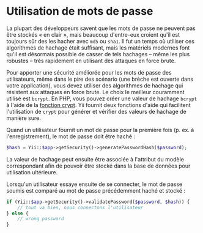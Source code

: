 Utilisation de mots de passe
============================

La plupart des développeurs savent que les mots de passe ne peuvent pas être stockés « en clair », mais beaucoup d'entre-eux croient qu'il est toujours sûr des les hacher avec  `md5` ou `sha1`. Il fut un temps où utiliser ces algorithmes de hachage était suffisant, mais les matériels modernes font qu'il est désormais possible de casser de tels hachages – même les plus robustes – très rapidement en utilisant des attaques en force brute. 

Pour apporter une sécurité améliorée pour les mots de passe des utilisateurs, même dans le pire des scénario (une brèche est ouverte dans votre application), vous devez utiliser des algorithmes de hachage qui résistent aux attaques en force brute. Le choix le meilleur couramment utilisé est `bcrypt`.
En  PHP, vous pouvez créer une valeur de hachage `bcrypt` à l'aide de la  [fonction crypt](http://php.net/manual/en/function.crypt.php). Yii fournit deux fonctions d'aide qui facilitent l'utilisation de  `crypt` pour générer et vérifier des valeurs de hachage de manière sure. 

Quand un utilisateur fournit un mot de passe pour la première fois (p. ex. à l'enregistrement), le mot de passe doit être haché :


```php
$hash = Yii::$app->getSecurity()->generatePasswordHash($password);
```

La valeur de hachage peut ensuite être associée à l'attribut du modèle correspondant afin de pouvoir être stocké dans la base de données pour utilisation ultérieure.

Lorsqu'un utilisateur essaye ensuite de se connecter, le mot de passe soumis est comparé au mot de passe précédemment haché et stocké : 


```php
if (Yii::$app->getSecurity()->validatePassword($password, $hash)) {
    // tout va bien, nous connectons l'utilisateur
} else {
    // wrong password
}
```

